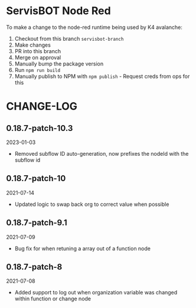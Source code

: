 # ServisBOT Node Red

To make a change to the node-red runtime being used by K4 avalanche:
1. Checkout from this branch `servisbot-branch`
2. Make changes
3. PR into this branch
4. Merge on approval
5. Manually bump the package version
6. Run `npm run build`
7. Manually publish to NPM with `npm publish` - Request creds from ops for this


# CHANGE-LOG

## 0.18.7-patch-10.3
2023-01-03
- Removed subflow ID auto-generation, now prefixes the nodeId with the subflow id
## 0.18.7-patch-10
2021-07-14
- Updated logic to swap back org to correct value when possible
  
## 0.18.7-patch-9.1
2021-07-09
- Bug fix for when retuning a array out of a function node


## 0.18.7-patch-8 
2021-07-08
- Added support to log out when organization variable was changed within function or change node
